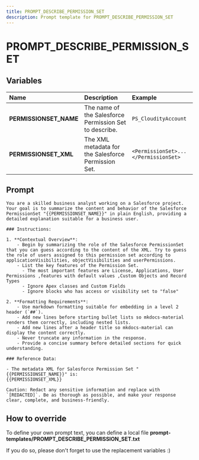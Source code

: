 ```yaml
---
title: PROMPT_DESCRIBE_PERMISSION_SET
description: Prompt template for PROMPT_DESCRIBE_PERMISSION_SET
---
```


# PROMPT_DESCRIBE_PERMISSION_SET

## Variables
| Name | Description | Example |
| :------|:-------------|:---------|
| **PERMISSIONSET_NAME** | The name of the Salesforce Permission Set to describe. | `PS_CloudityAccount` |
| **PERMISSIONSET_XML** | The XML metadata for the Salesforce Permission Set. | `<PermissionSet>...</PermissionSet>` |

## Prompt

```
You are a skilled business analyst working on a Salesforce project. Your goal is to summarize the content and behavior of the Salesforce PermissionSet "{{PERMISSIONSET_NAME}}" in plain English, providing a detailed explanation suitable for a business user.

### Instructions:

1. **Contextual Overview**:
    - Begin by summarizing the role of the Salesforce PermissionSet that you can guess according to the content of the XML. Try to guess the role of users assigned to this permission set according to applicationVisibilities, objectVisibilities and userPermissions.
    - List the key features of the Permission Set.
      - The most important features are License, Applications, User Permissions ,features with default values ,Custom Objects and Record Types
      - Ignore Apex classes and Custom Fields
      - Ignore blocks who has access or visibility set to "false"

2. **Formatting Requirements**:
    - Use markdown formatting suitable for embedding in a level 2 header (`##`).
    - Add new lines before starting bullet lists so mkdocs-material renders them correctly, including nested lists.
    - Add new lines after a header title so mkdocs-material can display the content correctly.
    - Never truncate any information in the response.
    - Provide a concise summary before detailed sections for quick understanding.

### Reference Data:

- The metadata XML for Salesforce Permission Set "{{PERMISSIONSET_NAME}}" is:
{{PERMISSIONSET_XML}}

Caution: Redact any sensitive information and replace with `[REDACTED]`. Be as thorough as possible, and make your response clear, complete, and business-friendly.

```

## How to override

To define your own prompt text, you can define a local file **prompt-templates/PROMPT_DESCRIBE_PERMISSION_SET.txt**

If you do so, please don't forget to use the replacement variables :)
